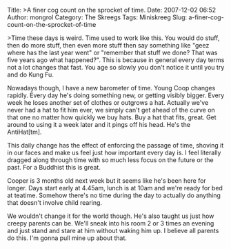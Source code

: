 Title: >A finer cog count on the sprocket of time.
Date: 2007-12-02 06:52
Author: mongrol
Category: The Skreegs
Tags: Miniskreeg
Slug: a-finer-cog-count-on-the-sprocket-of-time

\>Time these days is weird. Time used to work like this. You would do
stuff, then do more stuff, then even more stuff then say something like
"geez where has the last year went" or "remember that stuff we done?
That was five years ago what happened?". This is because in general
every day terms not a lot changes that fast. You age so slowly you don't
notice it until you try and do Kung Fu.

Nowadays though, I have a new barometer of time. Young Coop changes
rapidly. Every day he's doing something new, or getting visibly bigger.
Every week he loses another set of clothes or outgrows a hat. Actually
we've never had a hat to fit him ever, we simply can't get ahead of the
curve on that one no matter how quickly we buy hats. Buy a hat that
fits, great. Get around to using it a week later and it pings off his
head. He's the AntiHat[tm].

This daily change has the effect of enforcing the passage of time,
shoving it in our faces and make us feel just how important every day
is. I feel literally dragged along through time with so much less focus
on the future or the past. For a Buddhist this is great.

Cooper is 3 months old next week but it seems like he's been here for
longer. Days start early at 4.45am, lunch is at 10am and we're ready for
bed at teatime. Somehow there's no time during the day to actually do
anything that doesn't involve child rearing.

We wouldn't change it for the world though. He's also taught us just how
creepy parents can be. We'll sneak into his room 2 or 3 times an evening
and just stand and stare at him without waking him up. I believe all
parents do this. I'm gonna pull mine up about that.
